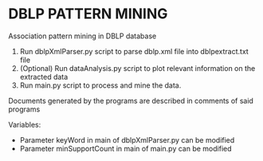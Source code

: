 # DBLP PATTERN MINING
Association pattern mining in DBLP database

1. Run dblpXmlParser.py script to parse dblp.xml file into dblpextract.txt file
2. (Optional) Run dataAnalysis.py script to plot relevant information on the extracted data
3. Run main.py script to process and mine the data.

Documents generated by the programs are described in comments of said programs

Variables:
- Parameter keyWord in main of dblpXmlParser.py can be modified
- Parameter minSupportCount in main of main.py can be modified